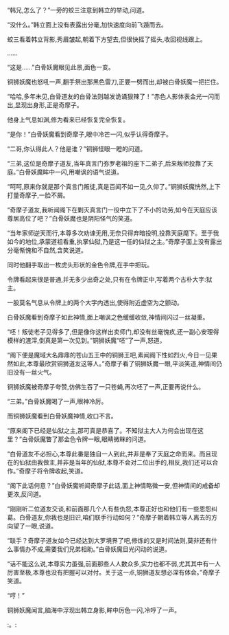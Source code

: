 
“韩兄,怎么了？”一旁的蛟三注意到韩立的举动,问道。

“没什么。”韩立面上没有表露出分毫,加快速度向前飞遁而去。

蛟三看着韩立背影,秀眉皱起,朝着下方望去,但很快摇了摇头,收回视线跟上。

……

“这是……”白骨妖魔眼见此景,面色一变。

铜狮妖魔也怒吼一声,翻手祭出那黑色雷刀,正要一劈而出,却被白骨妖魔一把拦住。

“哈哈,多年未见,白骨道友的白骨法则越发诡谲狠辣了！”赤色人影体表金光一闪而出,显现出身形,正是奇摩子。

他身上气息如渊,修为看来已经恢复完全恢复。

“是你！”白骨妖魔看到奇摩子,眼中冷芒一闪,似乎认得奇摩子。

“二哥,你认得此人？他是谁？”铜狮怪眼一瞪的问道。

“三弟,这位是奇摩子道友,当年真言门弥罗老祖的座下二弟子,后来叛师投靠了天庭。”白骨妖魔眸中一闪,用嘲讽的语气说道。

“呵呵,原来你就是那个真言门叛徒,真是百闻不如一见,久仰了。”铜狮妖魔恍然,上下打量奇摩子,一脸不屑。

“奇摩子道友,我听闻阁下在剿灭真言门一役中立下了不小的功劳,如今在天庭应该尊居高位了吧？”白骨妖魔也是阴阳怪气的笑道。

“当年家师逆天而行,本尊多次劝谏无用,无奈只得弃暗投明,投靠天庭麾下。至于我如今的地位,承蒙道祖看重,执掌仙狱,乃是这一任的仙狱之主。”奇摩子面上没有露出分毫惭愧和不自然,含笑说道。

同时他翻手取出一枚虎头形状的金色令牌,在手中把玩。

令牌看起来很是普通,并无多少出奇之处,只有在令牌正中,写着两个古朴大字:狱主。

一股莫名气息从令牌上的两个大字内透出,使得附近虚空为之颤动。

白骨妖魔看到奇摩子如此神情,面上嘲讽之色缓缓收敛,神情间闪过一丝凝重。

“呸！叛徒老子见得多了,但是像你这样出卖师门,却没有丝毫愧疚,还一副心安理得模样的渣滓,倒真是第一次见到。”铜狮妖魔“呸”了一声,怒道。

“阁下便是魔域大名鼎鼎的苍山五王中的铜狮王吧,素闻阁下性如烈火,今日一见果然如此,本尊最欣赏铜狮道友这等人。”奇摩子看了铜狮妖魔一眼,平淡笑道,神情间仍旧没有一丝火气。

铜狮妖魔被奇摩子夸赞,仿佛生吞了一只苍蝇,再次呸了一声,正要再说什么。

“三弟。”白骨妖魔喝了一声,眼神冷厉。

而铜狮妖魔看到白骨妖魔神情,收口不言。

“原来阁下已经是仙狱之主,那可真是恭喜了。不知狱主大人为何会出现在这里？”白骨妖魔瞥了那金色令牌一眼,眼睛微眯的问道。

“白骨道友不必担心,本尊此番是独自一人到此,并非是奉了天庭之命而来。而且现在的仙狱由我做主,并非是当年的仙狱,本尊不会对二位出手的,相反,我们还可以合作。”奇摩子将令牌收起,笑道。

“阁下此话何意？”白骨妖魔听闻奇摩子此话,面上神情略微一安,但神情间的戒备却更浓,反问道。

“刚刚听二位道友交谈,和前面那几个人有些仇怨,本尊正好也和他们有一些恩怨纠葛。白骨道友,你我也是旧识,咱们联手行动如何？”奇摩子朝着韩立等人离去的方向望了一眼,说道。

“联手？奇摩子道友如今已经达到大罗境界了吧,修炼的又是时间法则,莫非还有什么事情办不成,需要我们兄弟相助。”白骨妖魔目光闪动的说道。

“话不能这么说,本尊实力虽强,前面那些人人数众多,实力也都不弱,尤其其中有一人厉害至极,本尊也没有把握可以对付。关于这一点,铜狮道友想必深有体会。”奇摩子笑道。

“哼！”

铜狮妖魔闻言,脑海中浮现出韩立身影,眸中厉色一闪,冷哼了一声。

:。: